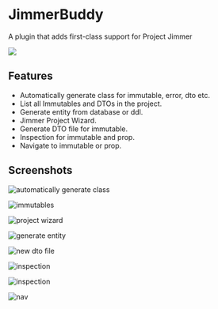# JimmerBuddy

A plugin that adds first-class support for Project Jimmer

![](https://s2.loli.net/2025/03/19/bChkJ7Sidp2QOXy.png)

## Features

- Automatically generate class for immutable, error, dto etc.
- List all Immutables and DTOs in the project.
- Generate entity from database or ddl.
- Jimmer Project Wizard.
- Generate DTO file for immutable.
- Inspection for immutable and prop.
- Navigate to immutable or prop.

## Screenshots

![automatically generate class](https://s2.loli.net/2025/03/05/WAxQ34sUnS9i7q5.gif)

![immutables](https://s2.loli.net/2025/03/21/dcZQLJeAhqNSTvH.gif)

![project wizard](https://s2.loli.net/2025/03/05/USP5VdZvlA6iNzO.png)

![generate entity](https://s2.loli.net/2025/03/05/sWaZgDiRcblOw2x.png)

![new dto file](https://s2.loli.net/2025/03/11/gjAWhY8DiOKT5vz.gif)

![inspection](https://s2.loli.net/2025/03/19/GYUof7MaizypW9B.png)

![inspection](https://s2.loli.net/2025/03/19/WSbH2kPVGIwZ4Lr.png)

![nav](https://s2.loli.net/2025/03/20/Kp6ErJH1aNvk8Sl.png)